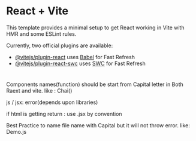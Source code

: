 # React + Vite

This template provides a minimal setup to get React working in Vite with HMR and some ESLint rules.

Currently, two official plugins are available:

- [@vitejs/plugin-react](https://github.com/vitejs/vite-plugin-react/blob/main/packages/plugin-react/README.md) uses [Babel](https://babeljs.io/) for Fast Refresh
- [@vitejs/plugin-react-swc](https://github.com/vitejs/vite-plugin-react-swc) uses [SWC](https://swc.rs/) for Fast Refresh


#
Components names(function) should be start from Capital letter in Both Raext and vite. like : Chai()

js / jsx:  error(depends upon libraries)

if html is getting return : use .jsx by convention

Best Practice to name file name with Capital but it will not throw error. like: Demo.js
#